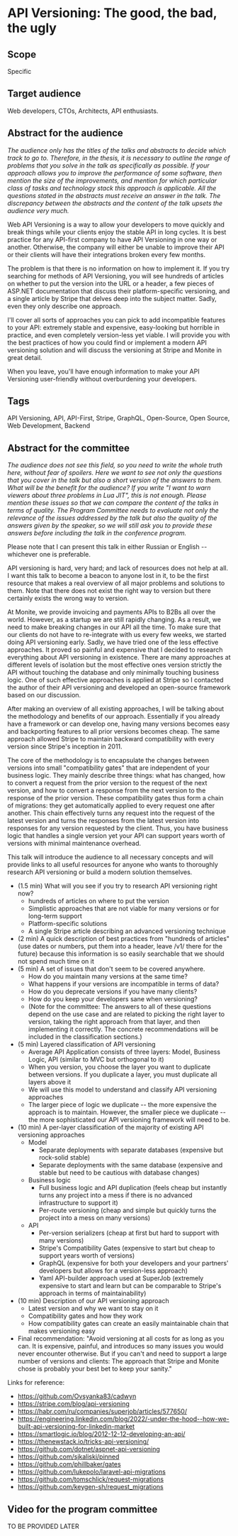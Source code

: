 # API Versioning: The good, the bad, the ugly

## Scope

Specific

## Target audience

Web developers, CTOs, Architects, API enthusiasts.

## Abstract for the audience

*The audience only has the titles of the talks and abstracts to decide which track to go to. Therefore, in the thesis, it is necessary to outline the range of problems that you solve in the talk as specifically as possible. If your approach allows you to improve the performance of some software, then mention the size of the improvements, and mention for which particular class of tasks and technology stack this approach is applicable. All the questions stated in the abstracts must receive an answer in the talk. The discrepancy between the abstracts and the content of the talk upsets the audience very much.*

Web API Versioning is a way to allow your developers to move quickly and break things while your clients enjoy the stable API in long cycles. It is best practice for any API-first company to have API Versioning in one way or another. Otherwise, the company will either be unable to improve their API or their clients will have their integrations broken every few months.

The problem is that there is no information on how to implement it. If you try searching for methods of API Versioning, you will see hundreds of articles on whether to put the version into the URL or a header, a few pieces of ASP.NET documentation that discuss their platform-specific versioning, and a single article by Stripe that delves deep into the subject matter. Sadly, even they only describe one approach.

I'll cover all sorts of approaches you can pick to add incompatible features to your API: extremely stable and expensive, easy-looking but horrible in practice, and even completely version-less yet viable. I will provide you with the best practices of how you could find or implement a modern API versioning solution and will discuss the versioning at Stripe and Monite in great detail.

When you leave, you'll have enough information to make your API Versioning user-friendly without overburdening your developers.

## Tags

API Versioning, API, API-First, Stripe, GraphQL, Open-Source, Open Source, Web Development, Backend

## Abstract for the committee

*The audience does not see this field, so you need to write the whole truth here, without fear of spoilers. Here we want to see not only the questions that you cover in the talk but also a short version of the answers to them. What will be the benefit for the audience? If you write "I want to warn viewers about three problems in Lua JIT", this is not enough. Please mention these issues so that we can compare the content of the talks in terms of quality. The Program Committee needs to evaluate not only the relevance of the issues addressed by the talk but also the quality of the answers given by the speaker, so we will still ask you to provide these answers before including the talk in the conference program.*

Please note that I can present this talk in either Russian or English -- whichever one is preferable.

API versioning is hard, very hard; and lack of resources does not help at all. I want this talk to become a beacon to anyone lost in it, to be the first resource that makes a real overview of all major problems and solutions to them. Note that there does not exist the right way to version but there certainly exists the wrong way to version.

At Monite, we provide invoicing and payments APIs to B2Bs all over the world. However, as a startup we are still rapidly changing. As a result, we need to make breaking changes in our API all the time. To make sure that our clients do not have to re-integrate with us every few weeks, we started doing API versioning early. Sadly, we have tried one of the less effective approaches. It proved so painful and expensive that I decided to research everything about API versioning in existence. There are many approaches at different levels of isolation but the most effective ones version strictly the API without touching the database and only minimally touching business logic. One of such effective approaches is applied at Stripe so I contacted the author of their API versioning and developed an open-source framework based on our discussion.

After making an overview of all existing approaches, I will be talking about the methodology and benefits of our approach. Essentially if you already have a framework or can develop one, having many versions becomes easy and backporting features to all prior versions becomes cheap. The same approach allowed Stripe to maintain backward compatibility with every version since Stripe's inception in 2011.

The core of the methodology is to encapsulate the changes between versions into small "compatibility gates" that are independent of your business logic. They mainly describe three things: what has changed, how to convert a request from the prior version to the request of the next version, and how to convert a response from the next version to the response of the prior version. These compatibility gates thus form a chain of migrations: they get automatically applied to every request one after another. This chain effectively turns any request into the request of the latest version and turns the responses from the latest version into responses for any version requested by the client. Thus, you have business logic that handles a single version yet your API can support years worth of versions with minimal maintenance overhead.

This talk will introduce the audience to all necessary concepts and will provide links to all useful resources for anyone who wants to thoroughly research API versioning or build a modern solution themselves.

* (1.5 min) What will you see if you try to research API versioning right now?
  * hundreds of articles on where to put the version
  * Simplistic approaches that are not viable for many versions or for long-term support
  * Platform-specific solutions
  * A single Stripe article describing an advanced versioning technique
* (2 min) A quick description of best practices from "hundreds of articles" (use dates or numbers, put them into a header, leave /v1/ there for the future) because this information is so easily searchable that we should not spend much time on it
* (5 min) A set of issues that don't seem to be covered anywhere.
  * How do you maintain many versions at the same time?
  * What happens if your versions are incompatible in terms of data?
  * How do you deprecate versions if you have many clients?
  * How do you keep your developers sane when versioning?
  * (Note for the committee: The answers to all of these questions depend on the use case and are related to picking the right layer to version, taking the right approach from that layer, and then implementing it correctly. The concrete recommendations will be included in the classification sections.)
* (5 min) Layered classification of API versioning
  * Average API Application consists of three layers: Model, Business Logic, API (similar to MVC but orthogonal to it)
  * When you version, you choose the layer you want to duplicate between versions. If you duplicate a layer, you must duplicate all layers above it
  * We will use this model to understand and classify API versioning approaches
  * The larger piece of logic we duplicate -- the more expensive the approach is to maintain. However, the smaller piece we duplicate -- the more sophisticated our API versioning framework will need to be.
* (10 min) A per-layer classification of the majority of existing API versioning approaches
  * Model
    * Separate deployments with separate databases (expensive but rock-solid stable)
    * Separate deployments with the same database  (expensive and stable but need to be cautious with database changes)
  * Business logic
    * Full business logic and API duplication (feels cheap but instantly turns any project into a mess if there is no advanced infrastructure to support it)
    * Per-route versioning (cheap and simple but quickly turns the project into a mess on many versions)
  * API
    * Per-version serializers (cheap at first but hard to support with many versions)
    * Stripe's Compatibility Gates (expensive to start but cheap to support years worth of versions)
    * GraphQL (expensive for both your developers and your partners' developers but allows for a version-less approach)
    * Yaml API-builder approach used at SuperJob (extremely expensive to start and learn but can be comparable to Stripe's approach in terms of maintainability)
* (10 min) Description of our API versioning approach
  * Latest version and why we want to stay on it
  * Compatibility gates and how they work
  * How compatibility gates can create an easily maintainable chain that makes versioning easy
* Final recommendation: "Avoid versioning at all costs for as long as you can. It is expensive, painful, and introduces so many issues you would never encounter otherwise. But if you can't and need to support a large number of versions and clients: The approach that Stripe and Monite chose is probably your best bet to keep your sanity."

Links for reference:

* <https://github.com/Ovsyanka83/cadwyn>
* <https://stripe.com/blog/api-versioning>
* <https://habr.com/ru/companies/superjob/articles/577650/>
* <https://engineering.linkedin.com/blog/2022/-under-the-hood--how-we-built-api-versioning-for-linkedin-market>
* <https://smartlogic.io/blog/2012-12-12-developing-an-api/>
* <https://thenewstack.io/tricks-api-versioning/>
* <https://github.com/dotnet/aspnet-api-versioning>
* <https://github.com/sjkaliski/pinned>
* <https://github.com/phillbaker/gates>
* <https://github.com/lukepolo/laravel-api-migrations>
* <https://github.com/tomschlick/request-migrations>
* <https://github.com/keygen-sh/request_migrations>

## Video for the program committee

TO BE PROVIDED LATER
